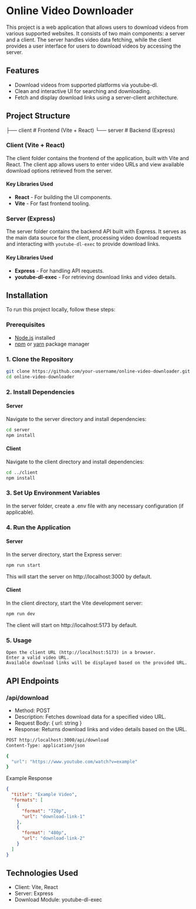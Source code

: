 # Online Video Downloader

This project is a web application that allows users to download videos from various supported websites. It consists of two main components: a server and a client. The server handles video data fetching, while the client provides a user interface for users to download videos by accessing the server.

## Features

- Download videos from supported platforms via youtube-dl.
- Clean and interactive UI for searching and downloading.
- Fetch and display download links using a server-client architecture.

## Project Structure

├── client # Frontend (Vite + React) 
└── server # Backend (Express)


### Client (Vite + React)

The client folder contains the frontend of the application, built with Vite and React. The client app allows users to enter video URLs and view available download options retrieved from the server.

#### Key Libraries Used

- **React** - For building the UI components.
- **Vite** - For fast frontend tooling.

### Server (Express)

The server folder contains the backend API built with Express. It serves as the main data source for the client, processing video download requests and interacting with `youtube-dl-exec` to provide download links.

#### Key Libraries Used

- **Express** - For handling API requests.
- **youtube-dl-exec** - For retrieving download links and video details.

## Installation

To run this project locally, follow these steps:

### Prerequisites

- [Node.js](https://nodejs.org/) installed
- [npm](https://www.npmjs.com/) or [yarn](https://yarnpkg.com/) package manager

### 1. Clone the Repository

```bash
git clone https://github.com/your-username/online-video-downloader.git
cd online-video-downloader
```

### 2. Install Dependencies
#### Server

Navigate to the server directory and install dependencies:
```bash
cd server
npm install
```

#### Client 
Navigate to the client directory and install dependencies:
```bash
cd ../client
npm install
```

### 3. Set Up Environment Variables

In the server folder, create a .env file with any necessary configuration (if applicable).

### 4. Run the Application
#### Server

In the server directory, start the Express server:
```bash
npm run start
```

This will start the server on http://localhost:3000 by default.
#### Client

In the client directory, start the Vite development server:
```bash
npm run dev
```

The client will start on http://localhost:5173 by default.
### 5. Usage

    Open the client URL (http://localhost:5173) in a browser.
    Enter a valid video URL.
    Available download links will be displayed based on the provided URL.

## API Endpoints
### /api/download

- Method: POST
- Description: Fetches download data for a specified video URL.
- Request Body: { url: string }
- Response: Returns download links and video details based on the URL.

```bash
POST http://localhost:3000/api/download
Content-Type: application/json

{
  "url": "https://www.youtube.com/watch?v=example"
}
```

Example Response
```json
{
  "title": "Example Video",
  "formats": [
    {
      "format": "720p",
      "url": "download-link-1"
    },
    {
      "format": "480p",
      "url": "download-link-2"
    }
  ]
}
```

## Technologies Used

- Client: Vite, React
- Server: Express
- Download Module: youtube-dl-exec